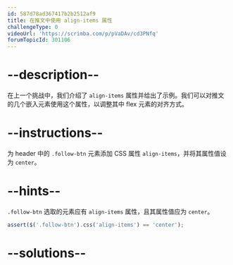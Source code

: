 ```yaml
---
id: 587d78ad367417b2b2512af9
title: 在推文中使用 align-items 属性
challengeType: 0
videoUrl: 'https://scrimba.com/p/pVaDAv/cd3PNfq'
forumTopicId: 301106
---
```


# --description--

在上一个挑战中，我们介绍了 `align-items` 属性并给出了示例。我们可以对推文的几个嵌入元素使用这个属性，以调整其中 flex 元素的对齐方式。

# --instructions--

为 header 中的 `.follow-btn` 元素添加 CSS 属性 `align-items`，并将其属性值设为 `center`。

# --hints--

`.follow-btn` 选取的元素应有 `align-items` 属性，且其属性值应为 `center`。

```js
assert($('.follow-btn').css('align-items') == 'center');
```

# --solutions--

